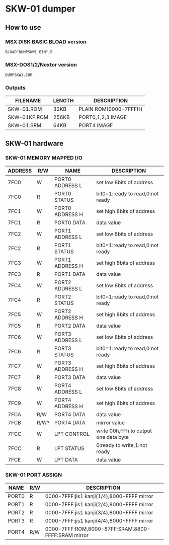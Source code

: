 # SKW-01 dumper

## How to use

### MSX DISK BASIC BLOAD version

```
BLOAD"DUMPSKW1.BIN",R
```

### MSX-DOS1/2/Nextor version

```
DUMPSKW1.COM
```

### Outputs

|FILENAME|LENGTH|DESCRIPTION|
|---|---|---|
|SKW-01.ROM|32KB|PLAIN ROM(0000-7FFFH)|
|SKW-01KF.ROM|256KB|PORT0,1,2,3 IMAGE|
|SKW-01.SRM|64KB|PORT4 IMAGE|

## SKW-01 hardware

### SKW-01 MEMORY MAPPED I/O

|ADDRESS|R/W|NAME|DESCRIPTION|
|---|---|---|---|
|7FC0|W|PORT0 ADDRESS L|set low 8bits of address|
|7FC0|R|PORT0 STATUS|bit0=1:ready to read,0:not ready|
|7FC1|W|PORT0 ADDRESS H|set high 8bits of address|
|7FC1|R|PORT0 DATA|data value|
|7FC2|W|PORT1 ADDRESS L|set low 8bits of address|
|7FC2|R|PORT1 STATUS|bit0=1:ready to read,0:not ready|
|7FC3|W|PORT1 ADDRESS H|set high 8bits of address|
|7FC3|R|PORT1 DATA|data value|
|7FC4|W|PORT2 ADDRESS L|set low 8bits of address|
|7FC4|R|PORT2 STATUS|bit0=1:ready to read,0:not ready|
|7FC5|W|PORT2 ADDRESS H|set high 8bits of address|
|7FC5|R|PORT2 DATA|data value|
|7FC6|W|PORT3 ADDRESS L|set low 8bits of address|
|7FC6|R|PORT3 STATUS|bit0=1:ready to read,0:not ready|
|7FC7|W|PORT3 ADDRESS H|set high 8bits of address|
|7FC7|R|PORT3 DATA|data value|
|7FC8|W|PORT4 ADDRESS L|set low 8bits of address|
|7FC9|W|PORT4 ADDRESS H|set high 8bits of address|
|7FCA|R/W|PORT4 DATA|data value|
|7FCB|R/W?|PORT4 DATA|mirror value|
|7FCC|W|LPT CONTROL|write 00h,FFh to output one data byte|
|7FCC|R|LPT STATUS|0:ready to write,1:not ready|
|7FCE|W|LPT DATA|data value|


### SKW-01 PORT ASSIGN

|NAME|R/W|DESCRIPTION|
|---|---|---|
|PORT0|R|0000-7FFF:jis1 kanji(1/4),8000-FFFF mirror|
|PORT1|R|0000-7FFF:jis1 kanji(2/4),8000-FFFF mirror|
|PORT2|R|0000-7FFF:jis1 kanji(3/4),8000-FFFF mirror|
|PORT3|R|0000-7FFF:jis1 kanji(4/4),8000-FFFF mirror|
|PORT4|R/W|0000-7FFF:ROM,8000-87FF:SRAM,8800-FFFF:SRAM mirror|
